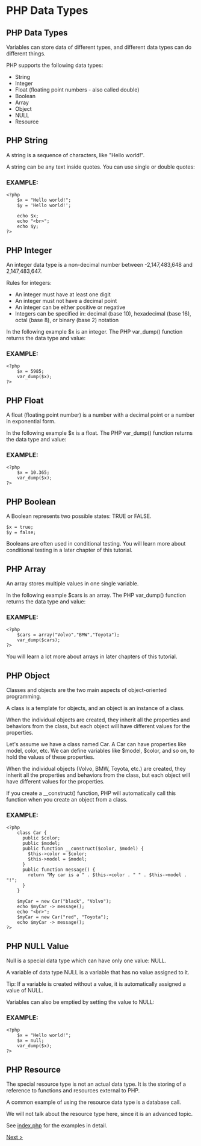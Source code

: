 # PHP Data Types

## PHP Data Types

Variables can store data of different types, and different data types can do different things.

PHP supports the following data types:

- String
- Integer
- Float (floating point numbers - also called double)
- Boolean
- Array
- Object
- NULL
- Resource

## PHP String

A string is a sequence of characters, like "Hello world!".

A string can be any text inside quotes. You can use single or double quotes:

### EXAMPLE: 

```
<?php
    $x = "Hello world!";
    $y = 'Hello world!';

    echo $x;
    echo "<br>";
    echo $y;
?> 
```

## PHP Integer

An integer data type is a non-decimal number between -2,147,483,648 and 2,147,483,647.

Rules for integers:

- An integer must have at least one digit
- An integer must not have a decimal point
- An integer can be either positive or negative
- Integers can be specified in: decimal (base 10), hexadecimal (base 16), octal (base 8), or binary (base 2) notation

In the following example $x is an integer. The PHP var_dump() function returns the data type and value:

### EXAMPLE:

```
<?php
    $x = 5985;
    var_dump($x);
?> 
```

## PHP Float

A float (floating point number) is a number with a decimal point or a number in exponential form.

In the following example $x is a float. The PHP var_dump() function returns the data type and value:

### EXAMPLE:

```
<?php
    $x = 10.365;
    var_dump($x);
?> 
```

## PHP Boolean

A Boolean represents two possible states: TRUE or FALSE.

```
$x = true;
$y = false;
```

Booleans are often used in conditional testing. You will learn more about conditional testing in a later chapter of this tutorial.


## PHP Array

An array stores multiple values in one single variable.

In the following example $cars is an array. The PHP var_dump() function returns the data type and value:

### EXAMPLE:

```
<?php
    $cars = array("Volvo","BMW","Toyota");
    var_dump($cars);
?> 
```
You will learn a lot more about arrays in later chapters of this tutorial.

## PHP Object

Classes and objects are the two main aspects of object-oriented programming.

A class is a template for objects, and an object is an instance of a class.

When the individual objects are created, they inherit all the properties and behaviors from the class, but each object will have different values for the properties.

Let's assume we have a class named Car. A Car can have properties like model, color, etc. We can define variables like $model, $color, and so on, to hold the values of these properties.

When the individual objects (Volvo, BMW, Toyota, etc.) are created, they inherit all the properties and behaviors from the class, but each object will have different values for the properties.

If you create a __construct() function, PHP will automatically call this function when you create an object from a class.

### EXAMPLE:

```
<?php
    class Car {
      public $color;
      public $model;
      public function __construct($color, $model) {
        $this->color = $color;
        $this->model = $model;
      }
      public function message() {
        return "My car is a " . $this->color . " " . $this->model . "!";
      }
    }

    $myCar = new Car("black", "Volvo");
    echo $myCar -> message();
    echo "<br>";
    $myCar = new Car("red", "Toyota");
    echo $myCar -> message();
?> 
```

## PHP NULL Value

Null is a special data type which can have only one value: NULL.

A variable of data type NULL is a variable that has no value assigned to it.

Tip: If a variable is created without a value, it is automatically assigned a value of NULL.

Variables can also be emptied by setting the value to NULL:

### EXAMPLE:

```
<?php
    $x = "Hello world!";
    $x = null;
    var_dump($x);
?> 
```

## PHP Resource

The special resource type is not an actual data type. It is the storing of a reference to functions and resources external to PHP.

A common example of using the resource data type is a database call.

We will not talk about the resource type here, since it is an advanced topic.

See [index.php](index.php) for the examples in detail.

[Next >](../7.%20Strings/README.md)